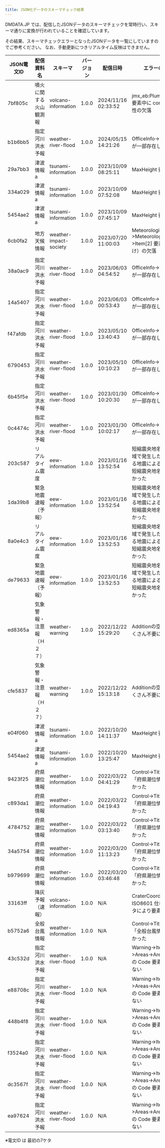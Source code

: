 ```yaml
---
title: JSON化データのスキーマチェック結果
---
```


DMDATA.JP では、配信したJSONデータのスキーマチェックを常時行い、スキーマ通りに変換が行われていることを確認しています。

その結果、スキーマチェックエラーとなったJSONデータを一覧にしていますのでご参考ください。
なお、手動更新につきリアルタイム反映はできません。

| JSON電文ID | 配信資料名         | スキーマ                   | バージョン | 配信日時                | エラーの内容                                                       | 備考                                                                           |
|----------|---------------|------------------------|-------|---------------------|--------------------------------------------------------------|------------------------------------------------------------------------------|
| 7bf805c  | 噴火に関する火山観測報   | volcano-information    | 1.0.0 | 2024/11/16 02:33:52 | jmx_eb:PlumeDirection 要素中に condition 属性の欠落                   |                                                                              |
| b1b6bb5  | 指定河川洪水予報      | weather-river-flood    | 1.0.0 | 2024/05/15 14:21:26 | OfficeInfo->URL 要素が一部存在しない                                   | 訓練配信                                                                         |
| 29a7bb3  | 津波情報a         | tsunami-information    | 1.0.0 | 2023/10/09 08:25:11 | MaxHeight 要素の欠落                                              | [配信資料に関するお知らせ (2023/10/13)](https://dmdata.jp/docs/jma/notice/20231013a.pdf) |
| 334a029  | 津波情報a         | tsunami-information    | 1.0.0 | 2023/10/09 07:52:08 | MaxHeight 要素の欠落                                              | [配信資料に関するお知らせ (2023/10/13)](https://dmdata.jp/docs/jma/notice/20231013a.pdf) |
| 5454ae2  | 津波情報a         | tsunami-information    | 1.0.0 | 2023/10/09 07:45:17 | MaxHeight 要素の欠落                                              | [配信資料に関するお知らせ (2023/10/13)](https://dmdata.jp/docs/jma/notice/20231013a.pdf) |
| 6cb0fa2  | 地方天候情報        | weather-impact-society | 1.0.0 | 2023/07/20 11:00:03 | MeteorologicalInfos->MeteorologicalInfo->Item[2] 要素（梅雨明け）の欠落 |                                                                              |
| 38a0ac9  | 指定河川洪水予報      | weather-river-flood    | 1.0.0 | 2023/06/03 04:54:52 | OfficeInfo->URL 要素が一部存在しない                                   |                                                                              |
| 14a5407  | 指定河川洪水予報      | weather-river-flood    | 1.0.0 | 2023/06/03 00:53:43 | OfficeInfo->URL 要素が一部存在しない                                   |                                                                              |
| f47afdb  | 指定河川洪水予報      | weather-river-flood    | 1.0.0 | 2023/05/10 13:40:43 | OfficeInfo->URL 要素が一部存在しない                                   | 訓練配信                                                                         |
| 6790453  | 指定河川洪水予報      | weather-river-flood    | 1.0.0 | 2023/05/10 10:10:23 | OfficeInfo->URL 要素が一部存在しない                                   | 訓練配信                                                                         |
| 6b45f5e  | 指定河川洪水予報      | weather-river-flood    | 1.0.0 | 2023/01/30 10:20:30 | OfficeInfo->URL 要素が一部存在しない                                   | 訓練配信                                                                         |
| 0c4474c  | 指定河川洪水予報      | weather-river-flood    | 1.0.0 | 2023/01/30 10:02:17 | OfficeInfo->URL 要素が一部存在しない                                   | 訓練配信                                                                         |
| 203c587  | リアルタイム震度      | eew-information        | 1.0.0 | 2023/01/16 13:52:54 | 短縮震央地名未設定地域で発生したと推定する地震によるEEWで、短縮震央地名が入らなかった                 | [配信資料に関する技術情報 第567号](https://dmdata.jp/docs/jma/technical/567.pdf)           |
| 1da39b8  | 緊急地震速報（予報）    | eew-information        | 1.0.0 | 2023/01/16 13:52:54 | 短縮震央地名未設定地域で発生したと推定する地震によるEEWで、短縮震央地名が入らなかった                 | [配信資料に関する技術情報 第567号](https://dmdata.jp/docs/jma/technical/567.pdf)           |
| 8a0e4c3  | リアルタイム震度      | eew-information        | 1.0.0 | 2023/01/16 13:52:53 | 短縮震央地名未設定地域で発生したと推定する地震によるEEWで、短縮震央地名が入らなかった                 | [配信資料に関する技術情報 第567号](https://dmdata.jp/docs/jma/technical/567.pdf)           |
| de79633  | 緊急地震速報（予報）    | eew-information        | 1.0.0 | 2023/01/16 13:52:53 | 短縮震央地名未設定地域で発生したと推定する地震によるEEWで、短縮震央地名が入らなかった                 | [配信資料に関する技術情報 第567号](https://dmdata.jp/docs/jma/technical/567.pdf)           |
| ed8365a  | 気象警報・注意報（Ｈ２７） | weather-warning        | 1.0.0 | 2022/12/22 15:29:20 | Additionの空要素がたくさん不要に入った                                      | [配信資料に関するお知らせ (2022/12/22)](https://dmdata.jp/docs/jma/notice/20221222a.pdf) |
| cfe5837  | 気象警報・注意報（Ｈ２７） | weather-warning        | 1.0.0 | 2022/12/22 15:13:18 | Additionの空要素がたくさん不要に入った                                      | [配信資料に関するお知らせ (2022/12/22)](https://dmdata.jp/docs/jma/notice/20221222a.pdf) |
| e04f060  | 津波情報a         | tsunami-information    | 1.0.0 | 2022/10/20 14:11:37 | MaxHeight 要素の欠落                                              | 訓練配信                                                                         |
| 5454ae2  | 津波情報a         | tsunami-information    | 1.0.0 | 2022/10/20 13:25:47 | MaxHeight 要素の欠落                                              | 訓練配信                                                                         |
| 9423f25  | 府県潮位情報        | weather-information    | 1.0.0 | 2022/03/22 04:41:29 | Control->Title の内容が「府県潮位情報」でなかった                             | [配信資料に関するお知らせ (2022/03/22)](https://dmdata.jp/docs/jma/notice/20220322a.pdf) |
| c893da1  | 府県潮位情報        | weather-information    | 1.0.0 | 2022/03/22 04:19:43 | Control->Title の内容が「府県潮位情報」でなかった                             | [配信資料に関するお知らせ (2022/03/22)](https://dmdata.jp/docs/jma/notice/20220322a.pdf) |
| 4784752  | 府県潮位情報        | weather-information    | 1.0.0 | 2022/03/22 03:13:40 | Control->Title の内容が「府県潮位情報」でなかった                             | [配信資料に関するお知らせ (2022/03/22)](https://dmdata.jp/docs/jma/notice/20220322a.pdf) |
| 34a5754  | 府県潮位情報        | weather-information    | 1.0.0 | 2022/03/20 11:13:23 | Control->Title の内容が「府県潮位情報」でなかった                             | [配信資料に関するお知らせ (2022/03/22)](https://dmdata.jp/docs/jma/notice/20220322a.pdf) |
| b979699  | 府県潮位情報        | weather-information    | 1.0.0 | 2022/03/20 03:46:48 | Control->Title の内容が「府県潮位情報」でなかった                             | [配信資料に関するお知らせ (2022/03/22)](https://dmdata.jp/docs/jma/notice/20220322a.pdf) |
| 33163ff  | 降灰予報（速報）      | volcano-information    | 1.0.0 | N/A                 | CraterCoordinate が ISO8601 仕様外なデータにより要素解析失敗                  |                                                                              |
| b5752a6  | 全般台風情報        | weather-information    | 1.0.0 | N/A                 | Control->Title の内容が「全般台風情報」でなかった                             | [配信資料に関するお知らせ (2021/07/27)](https://dmdata.jp/docs/jma/notice/20210727a.pdf) |
| 43c532d  | 指定河川洪水予報      | weather-river-flood    | 1.0.0 | N/A                 | Warning->Item->Areas->Area 要素中の Code 要素が存在しない                | 訓練配信                                                                         |
| e88708c  | 指定河川洪水予報      | weather-river-flood    | 1.0.0 | N/A                 | Warning->Item->Areas->Area 要素中の Code 要素が存在しない                | 訓練配信                                                                         |
| 448b4f8  | 指定河川洪水予報      | weather-river-flood    | 1.0.0 | N/A                 | Warning->Item->Areas->Area 要素中の Code 要素が存在しない                | 訓練配信                                                                         |
| f3524a0  | 指定河川洪水予報      | weather-river-flood    | 1.0.0 | N/A                 | Warning->Item->Areas->Area 要素中の Code 要素が存在しない                | 訓練配信                                                                         |
| dc3567f  | 指定河川洪水予報      | weather-river-flood    | 1.0.0 | N/A                 | Warning->Item->Areas->Area 要素中の Code 要素が存在しない                | 訓練配信                                                                         |
| ea97624  | 指定河川洪水予報      | weather-river-flood    | 1.0.0 | N/A                 | Warning->Item->Areas->Area 要素中の Code 要素が存在しない                | 訓練配信                                                                         |

※電文ID は 最初の7ケタ
